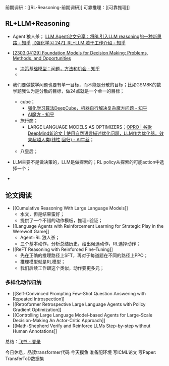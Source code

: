 前期调研：[[RL-Reasoning-前期调研]]
可靠推理：[[可靠推理]]
## RL+LLM+Reasoning
- Agent 狼人杀；
[LLM Agent论文分享：将RL引入LLM reasoning的一种新思路 - 知乎](https://zhuanlan.zhihu.com/p/663117317)
[【强化学习 247】RL+LLM 若干工作介绍 - 知乎](https://zhuanlan.zhihu.com/p/632333523)
- [[2303.04129] Foundation Models for Decision Making: Problems, Methods, and Opportunities](https://arxiv.org/abs/2303.04129)
	- [决策基础模型：问题，方法和机会 - 知乎](https://zhuanlan.zhihu.com/p/654583552)
	- 

- 我们要做数学问题也要有单一目标，而不能是分散的目标；比如GSM8K的数学题我认为是分散的目标，做24点就是一个单一的目标；
	- cube； 
		- [强化学习算法DeepCube，机器自行解决复杂魔方问题 - 知乎](https://zhuanlan.zhihu.com/p/270333610)
		- [AI魔方 - 知乎](https://zhuanlan.zhihu.com/p/41464087)
	- 旅行商；
		- LARGE LANGUAGE MODELS AS OPTIMIZERS；[OPRO | 谷歌DeepMind新论文 | 使用自然语言描述优化问题，LLM作为优化器，效果超越人类(线性,回归) - AI牛丝](https://ai2news.com/blog/3315150/)；
		- 
	- 八皇后；
- LLM主要不是做决策的，LLM是做探索的；RL policy从探索的可能action中选择一个；
- 
## 论文阅读
- [[Cumulative Reasoning With Large Language Models]]
	- 水文，但是结果蛮好；
	- 提供了一个不错的动作模板，推理+验证；
- [[Language Agents with Reinforcement Learning for Strategic Play in the Werewolf Game]]
	- Agent+RL 狼人杀；
	- 三个基本动作，分析总结历史，给出候选动作，RL选择动作；
- [[ReFT Reasoning with Reinforced Fine-Tuning]]
	- 先在正确的推理路径上SFT，再对于每道题在不同的路径上PPO；
	- 推理模型就是RL模型；
	- 我们后续工作跟这个类似，动作要更多元；
### 多样化动作归纳
- [[Self-Convinced Prompting Few-Shot Question Answering with Repeated Introspection]]
- [[Retroformer Retrospective Large Language Agents with Policy Gradient Optimization]]
- [[Controlling Large Language Model-based Agents for Large-Scale Decision-Making An Actor-Critic Approach]]
- [[Math-Shepherd Verify and Reinforce LLMs Step-by-step without Human Annotations]]

总结：[飞书 - 登录](https://fudannlp.feishu.cn/sheets/PoGisapTQhXa1Gt2C3acfBULnyh?from=from_copylink)

今日休息，品读transformer代码
今天摸鱼
准备配环境
写ICML论文
写Paper: TransferToD数据集